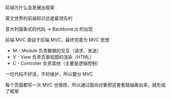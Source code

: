 前端为什么会发展出框架

英文世界的前端知识总是最领先的

意大利面条式的代码 -> Backbone.js 的出现

前端 MVC 源自于后端 MVC，最终完善为 MVC 思想

* M - Module 负责数据的交互（请求、发送）
* V - View 负责页面视图的渲染（HTML）
* C - Controller 负责其他（主要是逻辑控制）

一坨代码不好读，不好维护，所以要分 MVC

每个页面都写一次 MVC 也很烦，所以通过面向对象把这套套路抽离出来，就形成了框架

